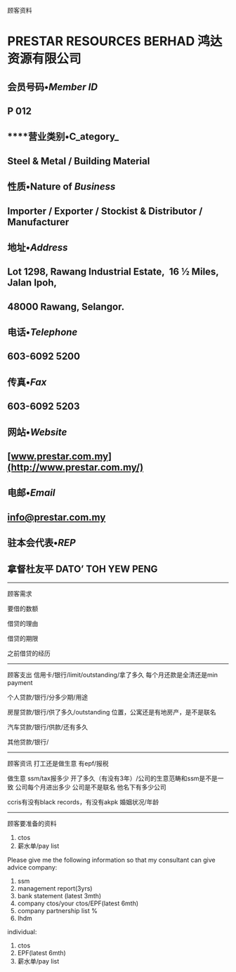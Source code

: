 顾客资料

# PRESTAR RESOURCES BERHAD 鸿达资源有限公司

## **会员号码•_Member ID_**

## P 012

## ****营业类别•**C_ategory_**

## Steel & Metal / Building Material

## **性质•Nature of _Business_**

## Importer / Exporter / Stockist & Distributor / Manufacturer

## **地址•_Address_**

## Lot 1298, Rawang Industrial Estate,  16 ½ Miles, Jalan Ipoh,

## 48000 Rawang, Selangor.

## **电话•_Telephone_**

## 603-6092 5200

## **传真•_Fax_**

## 603-6092 5203

## **网站•_Website_**

## [www.prestar.com.my](http://www.prestar.com.my/)

## **电邮•_Email_**

## [info@prestar.com.my](mailto:info@prestar.com.my)

## **驻本会代表•_REP_**

## 拿督杜友平 DATO’ TOH YEW PENG

-----------------
顾客需求


要借的数额

借贷的理由

借贷的期限

之前借贷的经历


--------------
顾客支出
信用卡/银行/limit/outstanding/拿了多久
每个月还款是全清还是min payment

个人贷款/银行/分多少期/用途

房屋贷款/银行/供了多久/outstanding
位置，公寓还是有地房产，是不是联名

汽车贷款/银行/供款/还有多久

其他贷款/银行/

-----------
顾客资讯
打工还是做生意
有epf/报税

做生意 ssm/tax报多少
开了多久（有没有3年）/公司的生意范畴和ssm是不是一致
公司每个月进出多少
公司是不是联名
他名下有多少公司

ccris有没有black records，有没有akpk
婚姻状况/年龄

-------
顾客要准备的资料
1. ctos
2. 薪水单/pay list

Please give me the following information so that my consultant can give advice
company:
1. ssm
2. management report(3yrs)
3. bank statement (latest 3mth)
4. company ctos/your ctos/EPF(latest 6mth)
5. company partnership list %
6. lhdm

 individual:
 1. ctos
 2. EPF(latest 6mth)
 3. 薪水单/pay list
 




